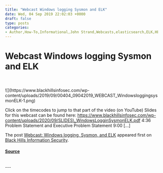 ```yaml
---
title: "Webcast Windows logging Sysmon and ELK"
date: Wed, 04 Sep 2019 22:02:03 +0000
draft: false
type: posts
categories: 
- Author,How-To,Informational,John Strand,Webcasts,elasticsearch,ELK,HELK,john strand,kibana,Logstash,Sysmon,Windows,Windows logging,Winlogbeat
---
```

# Webcast Windows logging Sysmon and ELK

<br/>

<br/>
![](https://www.blackhillsinfosec.com/wp-content/uploads/2019/09/00404_09042019_WEBCAST_WindowsloggingsysmonELK-1.png)

Click on the timecodes to jump to that part of the video (on YouTube) Slides for this webcast can be found here: https://www.blackhillsinfosec.com/wp-content/uploads/2020/09/SLIDES\_WindowsLogginSysmonELK.pdf 4:36 Problem Statement and Executive Problem Statement 9:00 \[…\]

The post [Webcast: Windows logging, Sysmon, and ELK](https://www.blackhillsinfosec.com/webcast-windows-logging-sysmon-and-elk/) appeared first on [Black Hills Information Security](https://www.blackhillsinfosec.com).

#### [Source](https://www.blackhillsinfosec.com/webcast-windows-logging-sysmon-and-elk/)

<br/>
---
